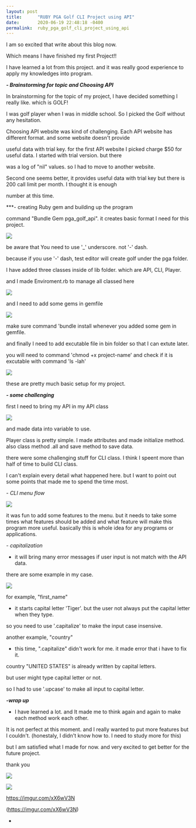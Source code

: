 ```yaml
---
layout: post
title:      "RUBY PGA Golf CLI Project using API"
date:       2020-06-19 22:48:18 -0400
permalink:  ruby_pga_golf_cli_project_using_api
---
```



I am so excited that write about this blog now.

Which means I have finished my first Project!! 

I have learned a lot from this project. and it was really good experience to apply my knowledges into program.


***- Brainstorming for topic and Choosing API***

In brainstorming for the topic of my project, I have decided something I really like. which is GOLF!


I was golf player when I was in middle school. So I picked the Golf without any hesitation.

Choosing API website was kind of challenging. Each API website has different format. and some website doesn't provide 

useful data with trial key. for the first API website I picked charge $50 for useful data.  I started with trial version. but there 

was a log of "nil" values. so I had to move to another website.  

Second one seems better, it provides useful data with trial key but there is 200 call limit per month.  I thought it is enough 

number at this time.


***- creating Ruby gem and building up the program 

command "Bundle Gem pga_golf_api". it creates basic format I need for this project.

![](https://imgur.com/fs04gRJ)

be aware that You need to use '_' underscore. not '-' dash.

because if you use '-' dash, test editor will create golf under the pga folder. 


I have added three classes inside of lib folder. which are API, CLI, Player.

and I made Enviroment.rb to manage all classed here

![](https://imgur.com/P7rzBC9h)


and I need to add some gems in gemfile 

![](https://imgur.com/eG2iFCq)

make sure command 'bundle install whenever you added some gem in gemfile.

and finally I need to add excutable file in bin folder so that I can extute later.

you will need to command 'chmod +x project-name' and check if it is excutable with command 'ls -lah'

![](https://imgur.com/eG2iFCq)


these are pretty much basic setup for my project.



***- some challenging***

first I need to bring my API in my API class 

![](https://imgur.com/F7Um8GA)

and made data into variable to use.


Player class is pretty simple. I made attributes and made initialize method. also class method .all and save method to save data.


there were some challenging stuff for CLI class. I think I speent more than half of time to build CLI class.

I can't explain every detail what happened here. but I want to point out some points that made me to spend the time most.


*- CLI menu flow*

![](https://imgur.com/AmWptZz)

it was fun to add some features to the menu. but it needs to take some times what  features should be added and
what feature will make this program more useful. 
basically this is whole idea for any programs or applications.

*- capitalization*


-  it will bring many error messages if user input is not match with the API data.

there are some example in my case.

![](https://imgur.com/xX6wV3N)

for example, "first_name"  

- it starts capital letter 'Tiger'.  but the user not always put the capital letter when they type.

so you need to use '.capitalize' to make the input case insensive.



another example, "country"

- this time, ".capitalize" didn't work for me.  it made error that i have to fix it.

country "UNITED STATES" is already written by capital letters.

but user might type capital letter or not.  

so I had to use '.upcase' to make all input to capital letter.



***-wrap up***

- I have learned a lot. and It made me to think again and again to make each method work each other.

It is not perfect at this  moment. and I really wanted to put more features but I couldn't.
(honestaly, I didn't know how to.  I need to study more for this)

but I am satisfied what I made for now. and very excited to get better for the future project.

thank you




![](https://imgur.com/xX6wV3N)

![](https://imgur.com/xX6wV3Nhttp://)

https://imgur.com/xX6wV3N

(https://imgur.com/xX6wV3N)









-



















